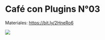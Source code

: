 # Café con Plugins N°03

Materiales: https://bit.ly/2HneRo6

![](https://raw.githubusercontent.com/qgispe/CoffeewithPlugins/master/presentaciones/cof_plug_3/resources/qgispe_ccp_3.png)

